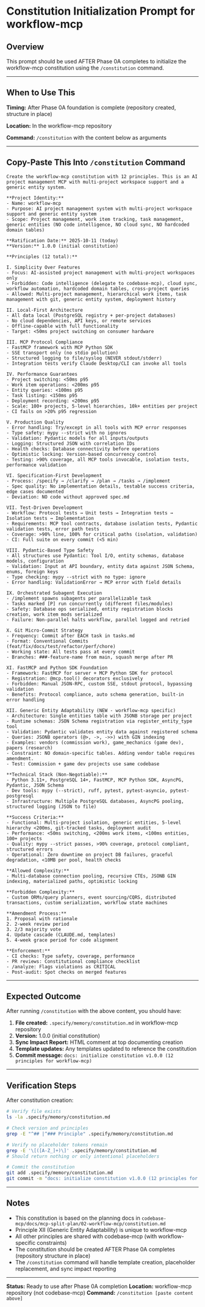 # Constitution Initialization Prompt for workflow-mcp

## Overview

This prompt should be used AFTER Phase 0A completes to initialize the workflow-mcp constitution using the `/constitution` command.

---

## When to Use This

**Timing:** After Phase 0A foundation is complete (repository created, structure in place)

**Location:** In the workflow-mcp repository

**Command:** `/constitution` with the content below as arguments

---

## Copy-Paste This Into `/constitution` Command

```
Create the workflow-mcp constitution with 12 principles. This is an AI project management MCP with multi-project workspace support and a generic entity system.

**Project Identity:**
- Name: workflow-mcp
- Purpose: AI project management system with multi-project workspace support and generic entity system
- Scope: Project management, work item tracking, task management, generic entities (NO code intelligence, NO cloud sync, NO hardcoded domain tables)

**Ratification Date:** 2025-10-11 (today)
**Version:** 1.0.0 (initial constitution)

**Principles (12 total):**

I. Simplicity Over Features
- Focus: AI-assisted project management with multi-project workspaces only
- Forbidden: Code intelligence (delegate to codebase-mcp), cloud sync, workflow automation, hardcoded domain tables, cross-project queries
- Allowed: Multi-project management, hierarchical work items, task management with git, generic entity system, deployment history

II. Local-First Architecture
- All data local (PostgreSQL registry + per-project databases)
- No cloud dependencies, API keys, or remote services
- Offline-capable with full functionality
- Target: <50ms project switching on consumer hardware

III. MCP Protocol Compliance
- FastMCP framework with MCP Python SDK
- SSE transport only (no stdio pollution)
- Structured logging to file/syslog (NEVER stdout/stderr)
- Integration tests verify Claude Desktop/CLI can invoke all tools

IV. Performance Guarantees
- Project switching: <50ms p95
- Work item operations: <200ms p95
- Entity queries: <100ms p95
- Task listing: <150ms p95
- Deployment recording: <200ms p95
- Scale: 100+ projects, 5-level hierarchies, 10k+ entities per project
- CI fails on >20% p95 regression

V. Production Quality
- Error handling: Try/except in all tools with MCP error responses
- Type safety: mypy --strict with no ignores
- Validation: Pydantic models for all inputs/outputs
- Logging: Structured JSON with correlation IDs
- Health checks: Database connectivity before operations
- Optimistic locking: Version-based concurrency control
- Testing: >90% coverage, all MCP tools invocable, isolation tests, performance validation

VI. Specification-First Development
- Process: /specify → /clarify → /plan → /tasks → /implement
- Spec quality: No implementation details, testable success criteria, edge cases documented
- Deviation: NO code without approved spec.md

VII. Test-Driven Development
- Workflow: Protocol tests → Unit tests → Integration tests → Isolation tests → Implementation
- Requirements: MCP tool contracts, database isolation tests, Pydantic validation tests, error path tests
- Coverage: >90% line, 100% for critical paths (isolation, validation)
- CI: Full suite on every commit (<5 min)

VIII. Pydantic-Based Type Safety
- All structures use Pydantic: Tool I/O, entity schemas, database models, configuration
- Validation: Input at API boundary, entity data against JSON Schema, enums, foreign keys
- Type checking: mypy --strict with no type: ignore
- Error handling: ValidationError → MCP error with field details

IX. Orchestrated Subagent Execution
- /implement spawns subagents per parallelizable task
- Tasks marked [P] run concurrently (different files/modules)
- Safety: Database ops serialized, entity registration blocks creation, work item mods serialized
- Failure: Non-parallel halts workflow, parallel logged and retried

X. Git Micro-Commit Strategy
- Frequency: Commit after EACH task in tasks.md
- Format: Conventional Commits (feat/fix/docs/test/refactor/perf/chore)
- Working state: All tests pass at every commit
- Branches: ###-feature-name from main, squash merge after PR

XI. FastMCP and Python SDK Foundation
- Framework: FastMCP for server + MCP Python SDK for protocol
- Registration: @mcp.tool() decorators exclusively
- Forbidden: Manual JSON-RPC, custom SSE, stdout protocol, bypassing validation
- Benefits: Protocol compliance, auto schema generation, built-in error handling

XII. Generic Entity Adaptability (NEW - workflow-mcp specific)
- Architecture: Single entities table with JSONB storage per project
- Runtime schemas: JSON Schema registration via register_entity_type tool
- Validation: Pydantic validates entity data against registered schema
- Queries: JSONB operators (@>, ->, ->>) with GIN indexing
- Examples: vendors (commission work), game_mechanics (game dev), papers (research)
- Constraint: NO domain-specific tables. Adding vendor table requires amendment.
- Test: Commission + game dev projects use same codebase

**Technical Stack (Non-Negotiable):**
- Python 3.11+, PostgreSQL 14+, FastMCP, MCP Python SDK, AsyncPG, Pydantic, JSON Schema
- Dev tools: mypy (--strict), ruff, pytest, pytest-asyncio, pytest-postgresql
- Infrastructure: Multiple PostgreSQL databases, AsyncPG pooling, structured logging (JSON to file)

**Success Criteria:**
- Functional: Multi-project isolation, generic entities, 5-level hierarchy <200ms, git-tracked tasks, deployment audit
- Performance: <50ms switching, <200ms work items, <100ms entities, 100+ projects
- Quality: mypy --strict passes, >90% coverage, protocol compliant, structured errors
- Operational: Zero downtime on project DB failures, graceful degradation, <10MB per pool, health checks

**Allowed Complexity:**
- Multi-database connection pooling, recursive CTEs, JSONB GIN indexing, materialized paths, optimistic locking

**Forbidden Complexity:**
- Custom ORMs/query planners, event sourcing/CQRS, distributed transactions, custom serialization, workflow state machines

**Amendment Process:**
1. Proposal with rationale
2. 2-week review period
3. 2/3 majority vote
4. Update cascade (CLAUDE.md, templates)
5. 4-week grace period for code alignment

**Enforcement:**
- CI checks: Type safety, coverage, performance
- PR reviews: Constitutional compliance checklist
- /analyze: Flags violations as CRITICAL
- Post-audit: Spot checks on merged features
```

---

## Expected Outcome

After running `/constitution` with the above content, you should have:

1. **File created:** `.specify/memory/constitution.md` in workflow-mcp repository
2. **Version:** 1.0.0 (initial constitution)
3. **Sync Impact Report:** HTML comment at top documenting creation
4. **Template updates:** Any templates updated to reference the constitution
5. **Commit message:** `docs: initialize constitution v1.0.0 (12 principles for workflow-mcp)`

---

## Verification Steps

After constitution creation:

```bash
# Verify file exists
ls -la .specify/memory/constitution.md

# Check version and principles
grep -E "^## |^### Principle" .specify/memory/constitution.md

# Verify no placeholder tokens remain
grep -E '\[([A-Z_]+)\]' .specify/memory/constitution.md
# Should return nothing or only intentional placeholders

# Commit the constitution
git add .specify/memory/constitution.md
git commit -m "docs: initialize constitution v1.0.0 (12 principles for workflow-mcp)"
```

---

## Notes

- This constitution is based on the planning docs in `codebase-mcp/docs/mcp-split-plan/02-workflow-mcp/constitution.md`
- Principle XII (Generic Entity Adaptability) is unique to workflow-mcp
- All other principles are shared with codebase-mcp (with workflow-specific constraints)
- The constitution should be created AFTER Phase 0A completes (repository structure in place)
- The `/constitution` command will handle template creation, placeholder replacement, and sync impact reporting

---

**Status:** Ready to use after Phase 0A completion
**Location:** workflow-mcp repository (not codebase-mcp)
**Command:** `/constitution [paste content above]`
